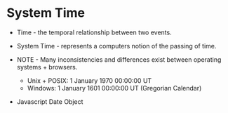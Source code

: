 # System Time

* Time - the temporal relationship between two events.
* System Time - represents a computers notion of the passing of time.
* NOTE - Many inconsistencies and differences exist between operating systems + browsers.

  * Unix + POSIX: 1 January 1970 00:00:00 UT
  * Windows: 1 January 1601 00:00:00 UT (Gregorian Calendar)

* Javascript Date Object
